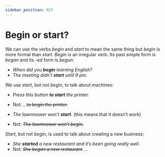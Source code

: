 ```yaml
---
sidebar_position: 027
---
```


# Begin or start?

We can use the verbs *begin* and *start* to mean the same thing but *begin* is more formal than *start. Begin* is an irregular verb. Its past simple form is *began* and its *\-ed* form is *begun*:

- *When did you **begin** learning English?*
- *The meeting didn’t **start** until 9 pm.*

We use *start*, but not *begin*, to talk about machines:

- *Press this button **to start** the printer.*
- Not: …~~to begin the printer.~~

- *The lawnmower won’t **start**.* (this means that it doesn’t work)
- Not: *~~The lawnmower won’t begin.~~*

*Start*, but not *begin*, is used to talk about creating a new business:

- *She **started** a new restaurant and it’s been going really well.*
- Not: *~~She began a new restaurant~~* …
